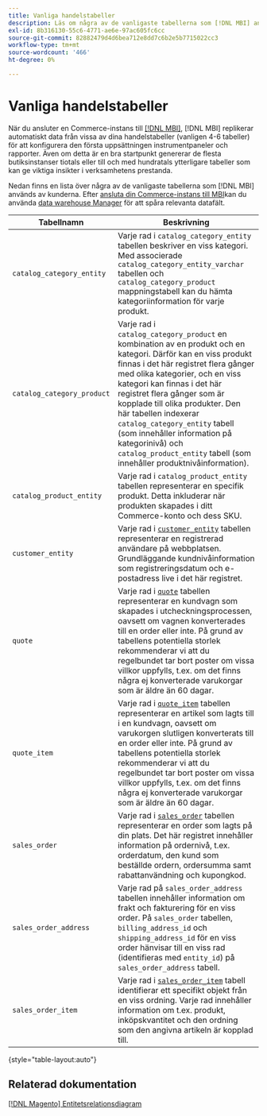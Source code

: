 ```yaml
---
title: Vanliga handelstabeller
description: Läs om några av de vanligaste tabellerna som [!DNL MBI] används av kunderna.
exl-id: 8b316130-55c6-4771-ae6e-97ac605fc6cc
source-git-commit: 82882479d4d6bea712e8dd7c6b2e5b7715022cc3
workflow-type: tm+mt
source-wordcount: '466'
ht-degree: 0%

---
```


# Vanliga handelstabeller

När du ansluter en Commerce-instans till [[!DNL MBI]](../importing-data/integrations/magento.md), [!DNL MBI] replikerar automatiskt data från vissa av dina handelstabeller (vanligen 4-6 tabeller) för att konfigurera den första uppsättningen instrumentpaneler och rapporter. Även om detta är en bra startpunkt genererar de flesta butiksinstanser tiotals eller till och med hundratals ytterligare tabeller som kan ge viktiga insikter i verksamhetens prestanda.

Nedan finns en lista över några av de vanligaste tabellerna som [!DNL MBI] används av kunderna. Efter [ansluta din Commerce-instans till MBI](../../data-analyst/importing-data/integrations/magento.md)kan du använda [data warehouse Manager](../../data-analyst/data-warehouse-mgr/tour-dwm.md) för att spåra relevanta datafält.

| Tabellnamn | Beskrivning |
|---|---|
| `catalog_category_entity` | Varje rad i `catalog_category_entity` tabellen beskriver en viss kategori. Med associerade `catalog_category_entity_varchar` tabellen och `catalog_category_product` mappningstabell kan du hämta kategoriinformation för varje produkt. |
| `catalog_category_product` | Varje rad i `catalog_category_product` en kombination av en produkt och en kategori. Därför kan en viss produkt finnas i det här registret flera gånger med olika kategorier, och en viss kategori kan finnas i det här registret flera gånger som är kopplade till olika produkter. Den här tabellen indexerar `catalog_category_entity` tabell (som innehåller information på kategorinivå) och `catalog_product_entity` tabell (som innehåller produktnivåinformation). |
| `catalog_product_entity` | Varje rad i `catalog_product_entity` tabellen representerar en specifik produkt. Detta inkluderar när produkten skapades i ditt Commerce-konto och dess SKU. |
| `customer_entity` | Varje rad i [`customer_entity`](../data-warehouse-mgr/cust-ent-table.md) tabellen representerar en registrerad användare på webbplatsen. Grundläggande kundnivåinformation som registreringsdatum och e-postadress live i det här registret. |
| `quote` | Varje rad i [`quote`](../data-warehouse-mgr/sales-flat-quote-table.md) tabellen representerar en kundvagn som skapades i utcheckningsprocessen, oavsett om vagnen konverterades till en order eller inte. På grund av tabellens potentiella storlek rekommenderar vi att du regelbundet tar bort poster om vissa villkor uppfylls, t.ex. om det finns några ej konverterade varukorgar som är äldre än 60 dagar. |
| `quote_item` | Varje rad i [`quote_item`](../data-warehouse-mgr/sales-flat-quote-item-table.md) tabellen representerar en artikel som lagts till i en kundvagn, oavsett om varukorgen slutligen konverterats till en order eller inte. På grund av tabellens potentiella storlek rekommenderar vi att du regelbundet tar bort poster om vissa villkor uppfylls, t.ex. om det finns några ej konverterade varukorgar som är äldre än 60 dagar. |
| `sales_order` | Varje rad i [`sales_order`](../data-warehouse-mgr/sales-flat-order-table.md) tabellen representerar en order som lagts på din plats. Det här registret innehåller information på ordernivå, t.ex. orderdatum, den kund som beställde ordern, ordersumma samt rabattanvändning och kupongkod. |
| `sales_order_address` | Varje rad på `sales_order_address` tabellen innehåller information om frakt och fakturering för en viss order. På `sales_order` tabellen, `billing_address_id` och `shipping_address_id` för en viss order hänvisar till en viss rad (identifieras med `entity_id`) på `sales_order_address` tabell. |
| `sales_order_item` | Varje rad i [`sales_order_item`](../data-warehouse-mgr/sales-flat-quote-item-table.md) tabell identifierar ett specifikt objekt från en viss ordning. Varje rad innehåller information om t.ex. produkt, inköpskvantitet och den ordning som den angivna artikeln är kopplad till. |

{style=&quot;table-layout:auto&quot;}

## Relaterad dokumentation

[[!DNL Magento] Entitetsrelationsdiagram](../data-warehouse-mgr/entity-rel-diag.md)
